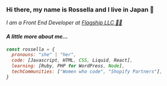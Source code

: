 ### Hi there, my name is Rossella and I live in Japan 👋

<p><em>I am a Front End Developer at <a href="https://flagship.cc/en">Flagship LLC 👩‍💻 </a>

<h4>A little more about me... </h4> 

```javascript
const rossella = {
  pronouns: "she" | "her",
  code: [Javascript, HTML, CSS, Liquid, React],
  learning: [Ruby, PHP for WordPress, Node],
  techCommunities: ["Women who code", "Shopify Partners"],
}
```
